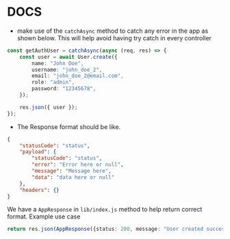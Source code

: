 # DOCS

-   make use of the `catchAsync` method to catch any error in the app as shown below. This will help avoid having try catch in every controller

```ts
const getAuthUser = catchAsync(async (req, res) => {
    const user = await User.create({
        name: "John Doe",
        username: "john_doe_2",
        email: "john_doe_2@email.com",
        role: "admin",
        password: "12345678",
    });

    res.json({ user });
});
```

-   The Response format should be like. 

```json
{
    "statusCode": "status",
    "payload": {
        "statusCode": "status",
        "error": "Error here or null",
        "message": "Message here",
        "data": "data here or null"
    },
    "headers": {}
}
```

We have a `AppResponse` in `lib/index.js`  method to help return correct format. Example use case
```ts
return res.json(AppResponse({status: 200, message: "User created successfully", data: user}));		
```

